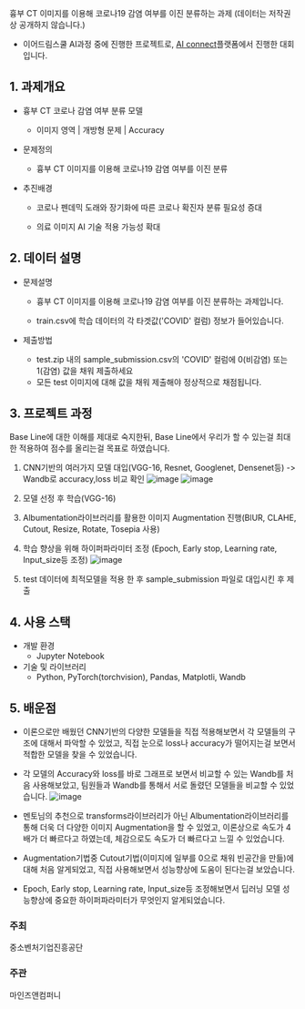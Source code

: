 흉부 CT 이미지를 이용해 코로나19 감염 여부를 이진 분류하는 과제 (데이터는 저작권상 공개하지 않습니다.)
  - 이어드림스쿨 AI과정 중에 진행한 프로젝트로, [AI connect](https://www.aiconnect.kr/main/competition/detail/204/task/212/assignmentinfo)플랫폼에서 진행한 대회입니다.

## 1. 과제개요
- 흉부 CT 코로나 감염 여부 분류 모델

    - 이미지 영역 | 개방형 문제 | Accuracy



- 문제정의

    - 흉부 CT 이미지를 이용해 코로나19 감염 여부를 이진 분류



- 추진배경

    - 코로나 펜데믹 도래와 장기화에 따른 코로나 확진자 분류 필요성 증대

    - 의료 이미지 AI 기술 적용 가능성 확대



## 2. 데이터 설명
- 문제설명
    - 흉부 CT 이미지를 이용해 코로나19 감염 여부를 이진 분류하는 과제입니다.

    - train.csv에 학습 데이터의 각 타겟값('COVID' 컬럼) 정보가 들어있습니다.

- 제출방법
  - test.zip 내의 sample_submission.csv의 'COVID' 컬럼에 0(비감염) 또는 1(감염) 값을 채워 제출하세요
  - 모든 test 이미지에 대해 값을 채워 제출해야 정상적으로 채점됩니다.

## 3. 프로젝트 과정
Base Line에 대한 이해를 제대로 숙지한뒤, Base Line에서 우리가 할 수 있는걸 최대한 적용하여 점수를 올리는걸 목표로 하였습니다.

1. CNN기반의 여러가지 모델 대입(VGG-16, Resnet, Googlenet, Densenet등) -> Wandb로 accuracy,loss 비교 확인
![image](https://user-images.githubusercontent.com/95010590/156608340-48704635-c74d-497c-b62b-5c90bef23970.png)
![image](https://user-images.githubusercontent.com/95010590/156608416-b08030fd-ba0d-4248-aaf5-7b6e2da99107.png)


2. 모델 선정 후 학습(VGG-16)

3. Albumentation라이브러리를 활용한 이미지 Augmentation 진행(BlUR, CLAHE, Cutout, Resize, Rotate, Tosepia 사용)

4. 학습 향상을 위해 하이퍼파라미터 조정 (Epoch, Early stop, Learning rate, Input_size등 조정)
![image](https://user-images.githubusercontent.com/95010590/156608556-3d61384b-8611-43bb-b628-41100413fb72.png)


5. test 데이터에 최적모델을 적용 한 후 sample_submission 파일로 대입시킨 후 제출

## 4. 사용 스택
- 개발 환경
  - Jupyter Notebook
- 기술 및 라이브러리
  - Python, PyTorch(torchvision), Pandas, Matplotli, Wandb

## 5. 배운점
- 이론으로만 배웠던 CNN기반의 다양한 모델들을 직접 적용해보면서 각 모델들의 구조에 대해서 파악할 수 있었고, 직접 눈으로 loss나 accuracy가 떨어지는걸 보면서 적합한 모델을 찾을 수 있었습니다.

- 각 모델의 Accuracy와 loss를 바로 그래프로 보면서 비교할 수 있는 Wandb를 처음 사용해보았고, 팀원들과 Wandb를 통해서 서로 돌렸던 모델들을 비교할 수 있었습니다.
![image](https://user-images.githubusercontent.com/95010590/156608124-71d4a751-d7d1-4a3f-8235-0db427a1a67d.png)


- 멘토님의 추천으로 transforms라이브러리가 아닌 Albumentation라이브러리를 통해 더욱 더 다양한 이미지 Augmentation을 할 수 있었고, 이론상으로 속도가 4배가 더 빠르다고 하였는데, 체감으로도 속도가 더 빠르다고 느낄 수 있었습니다.
- Augmentation기법중 Cutout기법(이미지에 일부를 0으로 채워 빈공간을 만듦)에 대해 처음 알게되었고, 직접 사용해보면서 성능향상에 도움이 된다는걸 보았습니다.

- Epoch, Early stop, Learning rate, Input_size등 조정해보면서 딥러닝 모델 성능향상에 중요한 하이퍼파라미터가 무엇인지 알게되었습니다.

### 주최
중소벤처기업진흥공단

### 주관
마인즈앤컴퍼니

